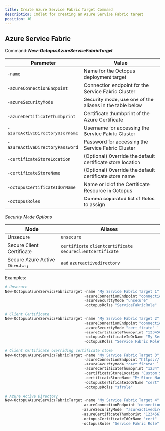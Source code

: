 ```yaml
---
title: Create Azure Service Fabric Target Command
description: Cmdlet for creating an Azure Service Fabric target
position: 30
---
```


## Azure Service Fabric
Command: **_New-OctopusAzureServiceFabricTarget_**

| Parameter                       | Value                                                       |
| ------------------------------- | -------------------------------------------------           |
| `-name`                         | Name for the Octopus deployment target                      |
| `-azureConnectionEndpoint`      | Connection endpoint for the Service Fabric Cluster          |
| `-azureSecurityMode`            | Security mode, use one of the aliases in the table below    |
| `-azureCertificateThumbprint`   | Certificate thumbprint of the Azure Certificate             |
| `-azureActiveDirectoryUsername` | Username for accessing the Service Fabric Cluster           |
| `-azureActiveDirectoryPassword` | Password for accessing the Service Fabric Cluster           |
| `-certificateStoreLocation`     | (Optional) Override the default certificate store location  |
| `-certificateStoreName`         | (Optional) Override the default certificate store name      |
| `-octopusCertificateIdOrName`   | Name or Id of the Certificate Resource in Octopus           |
| `-octopusRoles`                 | Comma separated list of Roles to assign                     |

_Security Mode Options_

| Mode | Aliases |
| --- | --- |
| Unsecure | `unsecure` |
| Secure Client Certificate | `certificate` `clientcertificate` `secureclientcertificate` |
| Secure Azure Active Directory | `aad` `azureactivedirectory`| 

Examples:
```powershell
# Unsecure
New-OctopusAzureServiceFabricTarget -name "My Service Fabric Target 1" `
                                    -azureConnectionEndpoint "connectionEndpoint" `
                                    -azureSecurityMode "unsecure" `
                                    -octopusRoles "ServiceFabricRole"

# Client Certificate
New-OctopusAzureServiceFabricTarget -name "My Service Fabric Target 2" `
                                    -azureConnectionEndpoint "connectionEndpoint" `
                                    -azureSecurityMode "certificate" `
                                    -azureCertificateThumbprint "1234567890" `
                                    -octopusCertificateIdOrName "My Service Fabric Certificate" `
                                    -octopusRoles "Service Fabric Role"

# Client Certificate overriding certificate store
New-OctopusAzureServiceFabricTarget -name "My Service Fabric Target 3" `
                                    -azureConnectionEndpoint "https://localhost" `
                                    -azureSecurityMode "certificate" `
                                    -azureCertificateThumbprint "1234" `
                                    -certificateStoreLocation "Custom Store Location" `
                                    -certificateStoreName "My Store Name" `
                                    -octopusCertificateIdOrName "cert" `
                                    -octopusRoles "sfrole"

# Azure Active Directory
New-OctopusAzureServiceFabricTarget -name "My Service Fabric Target 4" `
                                   -azureConnectionEndpoint "connectionEndpoint" `
                                   -azureSecurityMode  "azureactivedirectory" `
                                   -azureCertificateThumbprint "1234567890" `
                                   -octopusCertificateIdOrName "cert" 
                                   -octopusRoles "Service Fabric Role"

```